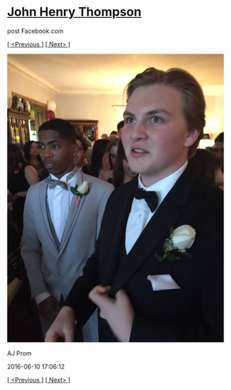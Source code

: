 # [John Henry Thompson](../README.md)
post Facebook.com

[[ <Previous ]](2016-06-10-25.md) [[ Next> ]](2016-06-10-27.md)

[![](../media/2016-06-10/AJ-Prom-24.jpg)](../README.md)

AJ Prom

2016-06-10 17:06:12

[[ <Previous ]](2016-06-10-25.md) [[ Next> ]](2016-06-10-27.md)